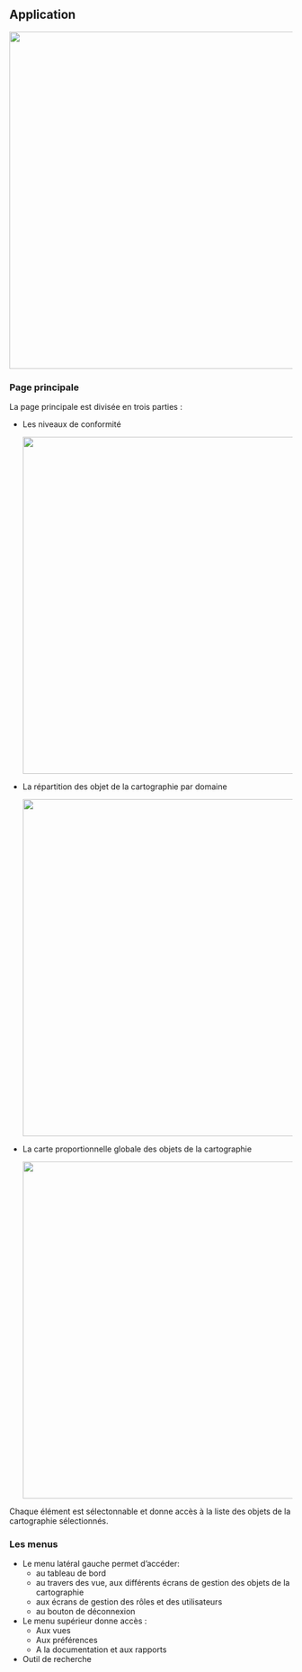 ## Application

[<img src="/mercator/images/homepage.png" width="600">](/mercator/images/homepage.png)

### Page principale

La page principale est divisée en trois parties :

* Les niveaux de conformité

   [<img src="/mercator/images/maturity.png" width="600">](/mercator/images/maturity.png)

* La répartition des objet de la cartographie par domaine 

   [<img src="/mercator/images/repartition.png" width="600">](/mercator/images/repartition.png)

* La carte proportionnelle globale des objets de la cartographie

   [<img src="/mercator/images/treemap.png" width="600">](/mercator/images/treemap.png)

Chaque élément est sélectonnable et donne accès à la liste des objets de la cartographie sélectionnés.

### Les menus

* Le menu latéral gauche permet d’accéder:
    * au tableau de bord
    * au travers des vue, aux différents écrans de gestion des objets de la cartographie
    * aux écrans de gestion des rôles et des utilisateurs
    * au bouton de déconnexion
* Le menu supérieur donne accès :
    * Aux vues
    * Aux préférences
    * A la documentation et aux rapports
* Outil de recherche
